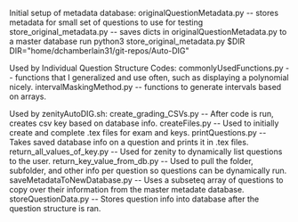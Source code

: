 Initial setup of metadata database:
    originalQuestionMetadata.py -- stores metadata for small set of questions to use for testing
    store_original_metadata.py -- saves dicts in originalQuestionMetadata.py to a master database
    run python3 store_original_metadata.py $DIR
    DIR="home/dchamberlain31/git-repos/Auto-DIG"

Used by Individual Question Structure Codes:
    commonlyUsedFunctions.py -- functions that I generalized and use often, such as displaying a polynomial nicely.
    intervalMaskingMethod.py -- functions to generate intervals based on arrays.

Used by zenityAutoDIG.sh:
    create_grading_CSVs.py -- After code is run, creates csv key based on database info.
    createFiles.py -- Used to initially create and complete .tex files for exam and keys.
    printQuestions.py -- Takes saved database info on a question and prints it in .tex files.
    return_all_values_of_key.py -- Used for zenity to dynamically list questions to the user.
    return_key_value_from_db.py -- Used to pull the folder, subfolder, and other info per question so questions can be dynamically run.
    saveMetadataToNewDatabase.py -- Uses a subseteq array of questions to copy over their information from the master metadate database.
    storeQuestionData.py -- Stores question info into database after the question structure is ran.
